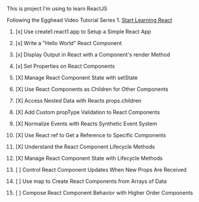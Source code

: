 This is project I'm using to learn ReactJS

Following the Egghead Video Tutorial Series  1. [Start Learning React](https://egghead.io/courses/start1.learning1.react)
 
1. [x] Use create1.react1.app to Setup a Simple React App

1. [x]  Write a "Hello World" React Component

1. [x] Display Output in React with a Component's render Method

1. [x] Set Properties on React Components

1. [X] Manage React Component State with setState

1. [X] Use React Components as Children for Other Components

1. [X] Access Nested Data with Reacts props.children

1. [X] Add Custom propType Validation to React Components

1. [X] Normalize Events with Reacts Synthetic Event System

1. [X] Use React ref to Get a Reference to Specific Components

1. [X] Understand the React Component Lifecycle Methods

1. [X] Manage React Component State with Lifecycle Methods

1. [ ] Control React Component Updates When New Props Are Received

1. [ ] Use map to Create React Components from Arrays of Data

1. [ ] Compose React Component Behavior with Higher Order Components